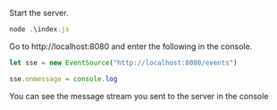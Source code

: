 Start the server. 
```javascript
node .\index.js 
```
Go to http://localhost:8080 and enter the following in the console.

```javascript
let sse = new EventSource("http://localhost:8080/events")

sse.onmessage = console.log
```

You can see the message stream you sent to the server in the console